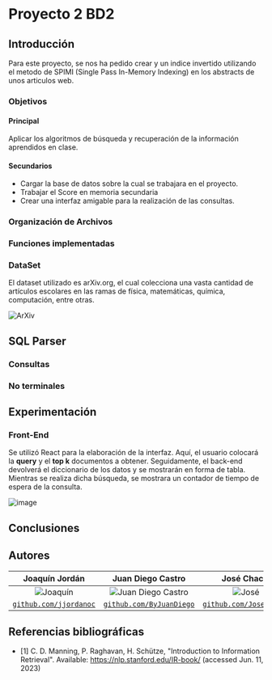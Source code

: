# Proyecto 2 BD2

## Introducción 

Para este proyecto, se nos ha pedido crear y un indice invertido utilizando el metodo de SPIMI (Single Pass In-Memory Indexing) en los abstracts de unos articulos web.

### Objetivos
#### Principal
Aplicar los algoritmos de búsqueda y recuperación de la información aprendidos en clase.
#### Secundarios
- Cargar la base de datos sobre la cual se trabajara en el proyecto.
- Trabajar el Score en memoria secundaria 
- Crear una interfaz amigable para la realización de las consultas.


### Organización de Archivos


### Funciones implementadas


### DataSet
El dataset utilizado es arXiv.org, el cual colecciona una vasta cantidad de artículos escolares en las ramas de física, matemáticas, química, computación, entre otras.

![ArXiv](https://upload.wikimedia.org/wikipedia/commons/7/7a/ArXiv_logo_2022.png)
## SQL Parser


### Consultas

### No terminales


## Experimentación

### Front-End

Se utilizó React para la elaboración de la interfaz. Aquí, el usuario colocará la **query** y el **top k** documentos a obtener. Seguidamente, el back-end devolverá el diccionario de los datos y se mostrarán en forma de tabla. Mientras se realiza dicha búsqueda, se mostrara un contador de tiempo de espera de la consulta.

![image](https://github.com/ByJuanDiego/db2-project-2/assets/68095284/123dd817-07f1-459f-a88f-0b2d2be7e15a)


## Conclusiones


## Autores

|                     **Joaquín Jordán**                   |                                 **Juan Diego Castro**                                 |                       **José Chachi**                     |  **Juan Diego Laredo** |
|:---------------------------------------------------------------------------------:|:-------------------------------------------------------------------------------------:|:-----------------------------------------------------------------------------------:|:----:|
|           ![Joaquín](https://avatars.githubusercontent.com/u/83974213)            |      ![Juan Diego Castro](https://avatars.githubusercontent.com/u/79115974?v=4)       |              ![José](https://avatars.githubusercontent.com/u/83974741)              | ![Juan Diego Laredo](https://avatars.githubusercontent.com/u/68095284?v=4) |                                             
| <a href="https://github.com/jjordanoc" target="_blank">`github.com/jjordanoc`</a> | <a href="https://github.com/ByJuanDiego" target="_blank">`github.com/ByJuanDiego`</a> | <a href="https://github.com/JoseChachi" target="_blank">`github.com/JoseChachi`</a> | <a href="https://github.com/DarKNeSsJuaN25" target="_blank">`github.com/DarkNeSsJuaN25`</a>|

## Referencias bibliográficas

- [1] C. D. Manning, P. Raghavan, H. Schütze, "Introduction to Information Retrieval". Available: https://nlp.stanford.edu/IR-book/ (accessed Jun. 11, 2023)
